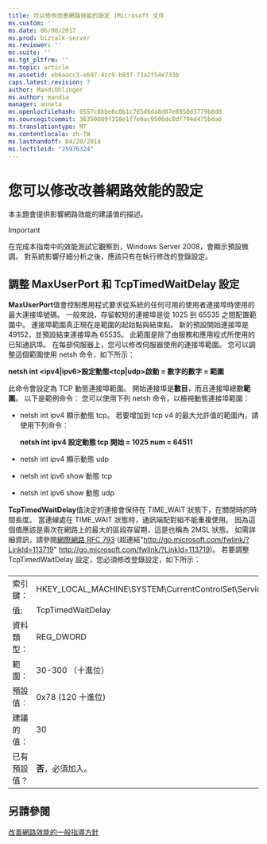 ```yaml
---
title: 可以修改改善網路效能的設定 |Microsoft 文件
ms.custom: ''
ms.date: 06/08/2017
ms.prod: biztalk-server
ms.reviewer: ''
ms.suite: ''
ms.tgt_pltfrm: ''
ms.topic: article
ms.assetid: eb6aacc3-e697-4cc9-b937-73a2f54e733b
caps.latest.revision: 7
author: MandiOhlinger
ms.author: mandia
manager: anneta
ms.openlocfilehash: 8557c8bbe8c0b1c785d6da8d87e8950d3779b8d0
ms.sourcegitcommit: 36350889f318e1f7e0ac9506dc8df794d475bda6
ms.translationtype: MT
ms.contentlocale: zh-TW
ms.lasthandoff: 04/20/2018
ms.locfileid: "25976324"
---
```

# <a name="settings-that-can-be-modified-to-improve-network-performance"></a>您可以修改改善網路效能的設定
本主題會提供影響網路效能的建議值的描述。  
  
> [!IMPORTANT]  
>  在完成本指南中的效能測試它觀察到，Windows Server 2008，會顯示預設微調。 對系統影響仔細分析之後，應該只有在執行修改的登錄設定。  
  
## <a name="adjust-the-maxuserport-and-tcptimedwaitdelay-settings"></a>調整 MaxUserPort 和 TcpTimedWaitDelay 設定  
 **MaxUserPort**值會控制應用程式要求從系統的任何可用的使用者連接埠時使用的最大連接埠號碼。 一般來說，存留較短的連接埠是從 1025 到 65535 之間配置範圍中。 連接埠範圍真正現在是範圍的起始點與結束點。 新的預設開始連接埠是 49152，並預設結束連接埠為 65535。 此範圍是除了由服務和應用程式所使用的已知通訊埠。 在每部伺服器上，您可以修改伺服器使用的連接埠範圍。 您可以調整這個範圍使用 netsh 命令，如下所示：  
  
 **netsh int \<ipv4&#124;ipv6\>設定動態\<tcp&#124;udp\>啟動 = 數字的數字 = 範圍**  
  
 此命令會設定為 TCP 動態連接埠範圍。 開始連接埠是**數目**，而且連接埠總數**範圍**。 以下是範例命令： 您可以使用下列 netsh 命令，以檢視動態連接埠範圍：  
  
-   netsh int ipv4 顯示動態 tcp。 若要增加到 tcp v4 的最大允許值的範圍內，請使用下列命令：  
  
     **netsh int ipv4 設定動態 tcp 開始 = 1025 num = 64511**  
  
-   netsh int ipv4 顯示動態 udp  
  
-   netsh int ipv6 show 動態 tcp  
  
-   netsh int ipv6 show 動態 udp  
  
 **TcpTimedWaitDelay**值決定的連接會保持在 TIME_WAIT 狀態下，在關閉時的時間長度。 當連線處在 TIME_WAIT 狀態時，通訊端配對組不能重複使用。 因為這個值應該是兩次在網路上的最大的區段存留期，這是也稱為 2MSL 狀態。 如需詳細資訊，請參閱[網際網路 RFC 793](http://go.microsoft.com/fwlink/?LinkId=113719) (超連結"http://go.microsoft.com/fwlink/?LinkId=113719" http://go.microsoft.com/fwlink/?LinkId=113719)。 若要調整 TcpTimedWaitDelay 設定，您必須修改登錄設定，如下所示：  
  
###  
  
|||  
|-|-|  
|索引鍵：|HKEY_LOCAL_MACHINE\SYSTEM\CurrentControlSet\Services\Tcpip\Parameters|  
|值:|TcpTimedWaitDelay|  
|資料類型：|REG_DWORD|  
|範圍：|30-300 （十進位）|  
|預設值︰|0x78 (120 十進位)|  
|建議的值：|30|  
|已有預設值？|**否**，必須加入。|  
  
## <a name="see-also"></a>另請參閱  
 [改善網路效能的一般指導方針](../technical-guides/general-guidelines-for-improving-network-performance.md)
